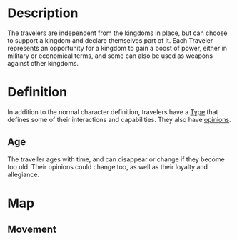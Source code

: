 <!-- TITLE: Travelers -->
<!-- SUBTITLE: A quick summary of Travelers -->

# Description
The travelers are independent from the kingdoms in place, but can choose to support a kingdom and declare themselves part of it. Each Traveler represents an opportunity for a kingdom to gain a boost of power, either in military or economical terms, and some can also be used as weapons against other kingdoms.
# Definition
In addition to the normal character definition, travelers have a [Type](/kingdoms-game/character/traveler/type.md) that defines some of their interactions and capabilities.
They also have [opinions](/kingdoms-game/character/traveler/opinion.md).
## Age
The traveller ages with time, and can disappear or change if they become too old. Their opinions could change too, as well as their loyalty and allegiance.
# Map
## Movement